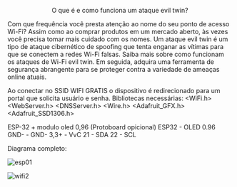 <p style="text-align: center;">O que é e como funciona um ataque evil twin?</p>


Com que frequência você presta atenção ao nome do seu ponto de acesso Wi-Fi? Assim como ao comprar produtos em um mercado aberto, às vezes você precisa tomar mais cuidado com os nomes. Um ataque evil twin é um tipo de ataque cibernético de spoofing que tenta enganar as vítimas para que se conectem a redes Wi-Fi falsas. Saiba mais sobre como funcionam os ataques de Wi-Fi evil twin. Em seguida, adquira uma ferramenta de segurança abrangente para se proteger contra a variedade de ameaças online atuais.

Ao conectar no SSID WIFI GRATIS o dispositivo é redirecionado para um portal que solicita usuário e senha.
Bibliotecas necessárias:
<WiFi.h>
<WebServer.h>
<DNSServer.h>
<Wire.h>
<Adafruit_GFX.h>
<Adafruit_SSD1306.h>

ESP-32 + modulo oled 0,96 (Protoboard opicional)
ESP32 - OLED 0.96
GND-   -   GND-
3,3+  -    VvC
21    -    SDA
22    -    SCL


Diagrama completo:

![esp01](https://github.com/user-attachments/assets/8bfd7af9-bf85-4b8b-939f-3c195f6f2a30)

![wifi2](https://github.com/user-attachments/assets/fa404761-1876-4c86-a7b8-2c88974fb673)
